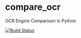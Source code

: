 # compare_ocr
OCR Engine Comparison in Python

[![Build Status](https://travis-ci.org/joeharpur/compare_ocr.svg?branch=master)](https://travis-ci.org/joeharpur/compare_ocr)

